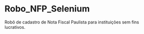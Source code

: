 # Robo_NFP_Selenium

Robô de cadastro de Nota Fiscal Paulista para instituições sem fins lucrativos.
